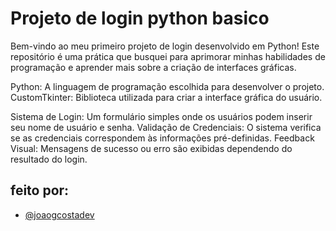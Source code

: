 # Projeto de login python basico

Bem-vindo ao meu primeiro projeto de login desenvolvido em Python! Este repositório é uma prática que busquei para aprimorar minhas habilidades de programação e aprender mais sobre a criação de interfaces gráficas.

Python: A linguagem de programação escolhida para desenvolver o projeto.
CustomTkinter: Biblioteca utilizada para criar a interface gráfica do usuário.

Sistema de Login: Um formulário simples onde os usuários podem inserir seu nome de usuário e senha.
Validação de Credenciais: O sistema verifica se as credenciais correspondem às informações pré-definidas.
Feedback Visual: Mensagens de sucesso ou erro são exibidas dependendo do resultado do login.


## feito por:

- [@joaogcostadev](https://www.github.com/joaogcostadev)
